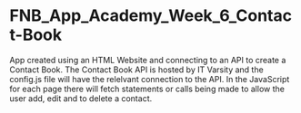 # FNB_App_Academy_Week_6_Contact-Book

App created using an HTML Website and connecting to an API to create a Contact Book.
The Contact Book API is hosted by IT Varsity and the config.js file will have the relelvant connection to the API.
In the JavaScript for each page there will fetch statements or calls being made to allow the user add, edit and to delete a contact.
